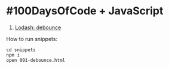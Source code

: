 # #100DaysOfCode + JavaScript

1. [Lodash: debounce](snippets/001-debounce.html)

How to run snippets:

```
cd snippets
npm i
open 001-debounce.html
```
